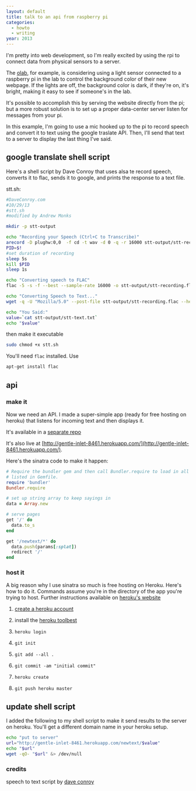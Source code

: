 ```yaml
---
layout: default
title: talk to an api from raspberry pi
categories:
  - howto
  - writing
year: 2013
---
```

I'm pretty into web development, so I'm really excited by using the rpi to connect data from physical sensors to a server.

The [olab](http://olab.io), for example, is considering using a light sensor connected to a raspberry pi in the lab to control the background color of their new webpage. If the lights are off, the background color is dark, if they're on, it's bright, making it easy to see if someone's in the lab.

It's possible to accomplish this by serving the website directly from the pi; but a more robust solution is to set up a proper data-center server listen for messages from your pi.

In this example, I'm going to use a mic hooked up to the pi to record speech and convert it to text using the google traslate API. Then, I'll send that text to a server to display the last thing I've said.

<!--more-->

## google translate shell script

Here's a shell script by Dave Conroy that uses alsa te record speech, converts it to flac, sends it to google, and prints the response to a text file.

stt.sh:

```bash
#DaveConroy.com
#10/29/13
#stt.sh
#modified by Andrew Monks

mkdir -p stt-output

echo "Recording your Speech (Ctrl+C to Transcribe)"
arecord -D plughw:0,0  -f cd -t wav -d 0 -q -r 16000 stt-output/stt-recording.wav &
PID=$!
#set duration of recording
sleep 5s
kill $PID
sleep 1s

echo "Converting speech to FLAC"
flac -5 -s -f --best --sample-rate 16000 -o stt-output/stt-recording.flac stt-output/stt-recording.wav

echo "Converting Speech to Text..."
wget -q -U "Mozilla/5.0" --post-file stt-output/stt-recording.flac --header "Content-Type: audio/x-flac; rate=16000" -O - "http://www.google.com/speech-api/v1/recognize?lang=en-us&client=chromium" | cut -d\" -f12 > stt-output/stt-text.txt

echo "You Said:"
value=`cat stt-output/stt-text.txt`
echo "$value"
```

then make it executable

```bash
sudo chmod +x stt.sh
```

You'll need `flac` installed. Use

```bash
apt-get install flac
```

## api

### make it

Now we need an API. I made a super-simple app (ready for free hosting on heroku) that listens for incoming text and then displays it.

It's available in a [separate repo](https://github.com/amonks/rpi-heroku-api-demo)

It's also live at [http://gentle-inlet-8461.herokuapp.com/](http://gentle-inlet-8461.herokuapp.com/).

Here's the sinatra code to make it happen:

```ruby
# Require the bundler gem and then call Bundler.require to load in all gems
# listed in Gemfile.
require 'bundler'
Bundler.require

# set up string array to keep sayings in
data = Array.new

# serve pages
get '/' do
  data.to_s
end

get '/newtext/*' do
  data.push(params[:splat])
  redirect '/'
end
```

### host it

A big reason why I use sinatra so much is free hosting on Heroku. Here's how to do it. Commands assume you're in the directory of the app you're trying to host. Further instructions available on [heroku's website](https://devcenter.heroku.com/articles/getting-started-with-ruby#local-workstation-setup)

1. [create a heroku account](https://id.heroku.com/signup)

2. install the [heroku toolbest](https://toolbelt.heroku.com/)

3. `heroku login`

4. `git init`

5. `git add --all .`

6. `git commit -am "initial commit"`

7. `heroku create`

8. `git push heroku master`

## update shell script

I added the following to my shell script to make it send results to the server on heroku. You'll get a different domain name in your heroku setup.

```bash
echo "put to server"
url="http://gentle-inlet-8461.herokuapp.com/newtext/$value"
echo "$url"
wget -qO- "$url" &> /dev/null
```


### credits

speech to text script by [dave conroy](http://www.daveconroy.com/turn-raspberry-pi-translator-speech-recognition-playback-60-languages/)
